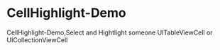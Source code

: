 # CellHighlight-Demo
CellHighlight-Demo,Select and Hightlight someone UITableViewCell or UICollectionViewCell
